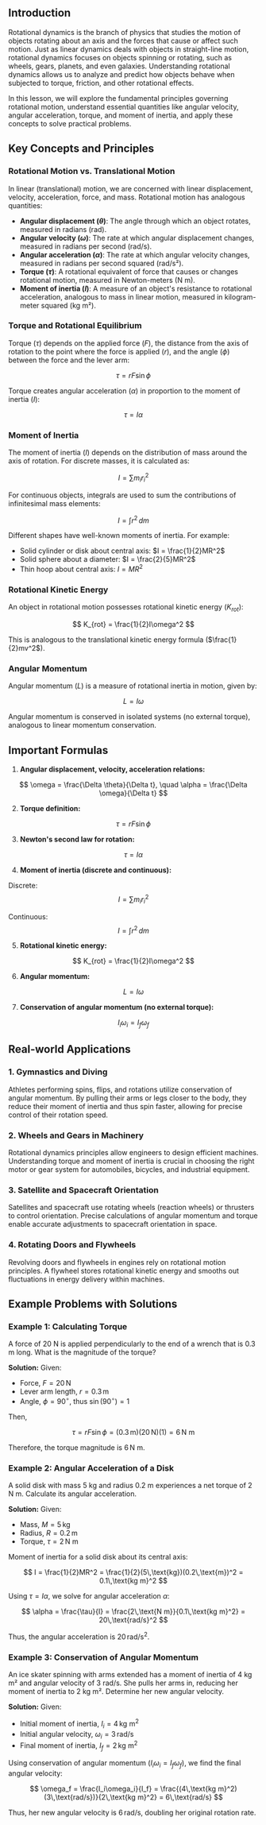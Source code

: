 ## Introduction

Rotational dynamics is the branch of physics that studies the motion of objects rotating about an axis and the forces that cause or affect such motion. Just as linear dynamics deals with objects in straight-line motion, rotational dynamics focuses on objects spinning or rotating, such as wheels, gears, planets, and even galaxies. Understanding rotational dynamics allows us to analyze and predict how objects behave when subjected to torque, friction, and other rotational effects.

In this lesson, we will explore the fundamental principles governing rotational motion, understand essential quantities like angular velocity, angular acceleration, torque, and moment of inertia, and apply these concepts to solve practical problems.

## Key Concepts and Principles

### Rotational Motion vs. Translational Motion
In linear (translational) motion, we are concerned with linear displacement, velocity, acceleration, force, and mass. Rotational motion has analogous quantities:

- **Angular displacement ($\theta$)**: The angle through which an object rotates, measured in radians (rad).
- **Angular velocity ($\omega$)**: The rate at which angular displacement changes, measured in radians per second (rad/s).
- **Angular acceleration ($\alpha$)**: The rate at which angular velocity changes, measured in radians per second squared (rad/s²).
- **Torque ($\tau$)**: A rotational equivalent of force that causes or changes rotational motion, measured in Newton-meters (N m).
- **Moment of inertia ($I$)**: A measure of an object's resistance to rotational acceleration, analogous to mass in linear motion, measured in kilogram-meter squared (kg m²).

### Torque and Rotational Equilibrium
Torque ($\tau$) depends on the applied force ($F$), the distance from the axis of rotation to the point where the force is applied ($r$), and the angle ($\phi$) between the force and the lever arm:

$$
\tau = rF\sin\phi
$$

Torque creates angular acceleration ($\alpha$) in proportion to the moment of inertia ($I$):

$$
\tau = I\alpha
$$

### Moment of Inertia 
The moment of inertia ($I$) depends on the distribution of mass around the axis of rotation. For discrete masses, it is calculated as:

$$
I = \sum m_i r_i^2
$$

For continuous objects, integrals are used to sum the contributions of infinitesimal mass elements:

$$
I = \int r^2\,dm
$$

Different shapes have well-known moments of inertia. For example:

- Solid cylinder or disk about central axis: $I = \frac{1}{2}MR^2$
- Solid sphere about a diameter: $I = \frac{2}{5}MR^2$
- Thin hoop about central axis: $I = MR^2$

### Rotational Kinetic Energy
An object in rotational motion possesses rotational kinetic energy ($K_{rot}$):

$$
K_{rot} = \frac{1}{2}I\omega^2
$$

This is analogous to the translational kinetic energy formula ($\frac{1}{2}mv^2$).

### Angular Momentum
Angular momentum ($L$) is a measure of rotational inertia in motion, given by:

$$
L = I\omega
$$

Angular momentum is conserved in isolated systems (no external torque), analogous to linear momentum conservation.


## Important Formulas

1. **Angular displacement, velocity, acceleration relations:**

$$
\omega = \frac{\Delta \theta}{\Delta t}, \quad \alpha = \frac{\Delta \omega}{\Delta t}
$$

2. **Torque definition:**

$$
\tau = rF\sin\phi
$$

3. **Newton's second law for rotation:**

$$
\tau = I\alpha
$$

4. **Moment of inertia (discrete and continuous):**

Discrete: 
$$
I = \sum m_i r_i^2
$$

Continuous: 
$$
I = \int r^2\,dm
$$

5. **Rotational kinetic energy:**

$$
K_{rot} = \frac{1}{2}I\omega^2
$$

6. **Angular momentum:**

$$
L = I\omega
$$

7. **Conservation of angular momentum (no external torque):**

$$
I_i\omega_i = I_f\omega_f
$$



## Real-world Applications

### 1. Gymnastics and Diving
Athletes performing spins, flips, and rotations utilize conservation of angular momentum. By pulling their arms or legs closer to the body, they reduce their moment of inertia and thus spin faster, allowing for precise control of their rotation speed.

### 2. Wheels and Gears in Machinery
Rotational dynamics principles allow engineers to design efficient machines. Understanding torque and moment of inertia is crucial in choosing the right motor or gear system for automobiles, bicycles, and industrial equipment.

### 3. Satellite and Spacecraft Orientation
Satellites and spacecraft use rotating wheels (reaction wheels) or thrusters to control orientation. Precise calculations of angular momentum and torque enable accurate adjustments to spacecraft orientation in space.

### 4. Rotating Doors and Flywheels
Revolving doors and flywheels in engines rely on rotational motion principles. A flywheel stores rotational kinetic energy and smooths out fluctuations in energy delivery within machines.



## Example Problems with Solutions

### Example 1: Calculating Torque
A force of 20 N is applied perpendicularly to the end of a wrench that is 0.3 m long. What is the magnitude of the torque?

**Solution:**
Given:
- Force, $F = 20\,\text{N}$
- Lever arm length, $r = 0.3\,\text{m}$
- Angle, $\phi = 90^\circ$, thus $\sin(90^\circ) = 1$

Then,

$$
\tau = rF\sin\phi = (0.3\,\text{m})(20\,\text{N})(1) = 6\,\text{N m}
$$

Therefore, the torque magnitude is $6\,\text{N m}$.

### Example 2: Angular Acceleration of a Disk
A solid disk with mass 5 kg and radius 0.2 m experiences a net torque of 2 N m. Calculate its angular acceleration.

**Solution:**
Given:
- Mass, $M = 5\,\text{kg}$
- Radius, $R = 0.2\,\text{m}$
- Torque, $\tau = 2\,\text{N m}$

Moment of inertia for a solid disk about its central axis:

$$
I = \frac{1}{2}MR^2 = \frac{1}{2}(5\,\text{kg})(0.2\,\text{m})^2 = 0.1\,\text{kg m}^2
$$

Using $\tau = I\alpha$, we solve for angular acceleration $\alpha$:

$$
\alpha = \frac{\tau}{I} = \frac{2\,\text{N m}}{0.1\,\text{kg m}^2} = 20\,\text{rad/s}^2
$$

Thus, the angular acceleration is $20\,\text{rad/s}^2$.

### Example 3: Conservation of Angular Momentum
An ice skater spinning with arms extended has a moment of inertia of 4 kg m² and angular velocity of 3 rad/s. She pulls her arms in, reducing her moment of inertia to 2 kg m². Determine her new angular velocity.

**Solution:**
Given:
- Initial moment of inertia, $I_i = 4\,\text{kg m}^2$
- Initial angular velocity, $\omega_i = 3\,\text{rad/s}$
- Final moment of inertia, $I_f = 2\,\text{kg m}^2$

Using conservation of angular momentum ($I_i\omega_i = I_f\omega_f$), we find the final angular velocity:

$$
\omega_f = \frac{I_i\omega_i}{I_f} = \frac{(4\,\text{kg m}^2)(3\,\text{rad/s})}{2\,\text{kg m}^2} = 6\,\text{rad/s}
$$

Thus, her new angular velocity is $6\,\text{rad/s}$, doubling her original rotation rate.